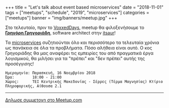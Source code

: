 +++
title = "Let's talk about event based microservices"
date = "2018-11-01"
tags = ["meetups", "schedule", "2019", "microservices"]
categories = ["meetups"]
banner = "img/banners/meetup.jpg"
+++

Στο τελευταίο, πριν το [VoxxedDays](https://voxxeddays.com/thessaloniki), meetup
θα φιλοξενήσουμε το **[Γρηγόρη Γρηγοριάδη](https://gr.linkedin.com/in/grigorisgrigoriadis)**,
software architect στην [itsaur](http://itsaur.com)!

Τα [microservices](https://en.wikipedia.org/wiki/Microservices) συζητιούνται
όλο και περισσότερο τα τελευταία χρόνια ως πανάκεια σε όλα τα προβλήματα.
Πόσο αλήθεια είναι αυτό. Ο κος Γρηγοριάδης θα μας αναφέρει τις εμπειρίες του
από πραγματικά έργα λογισμικού, θα μιλήσει για τα "πρέπει" και "δεν πρέπει"
αυτής της προσέγγισης!

```
Ημερομηνία: Παρασκευή, 16 Νοεμβρίου 2018
Ώρα:        18:00 - 21:00
Χώρος:      ΤΕΙ Κεντρικής Μακεδονίας - Σέρρες (Τέρμα Μαγνησίας) Κτίριο Πληροφορικής, Αίθουσα 2.1
```
---

<a href="https://www.meetup.com/Serrai-Software-Development-Meetup/events/255801703" class="btn btn-danger btn-large">Δηλωσε συμμετοχη στο Meetup.com</a>
